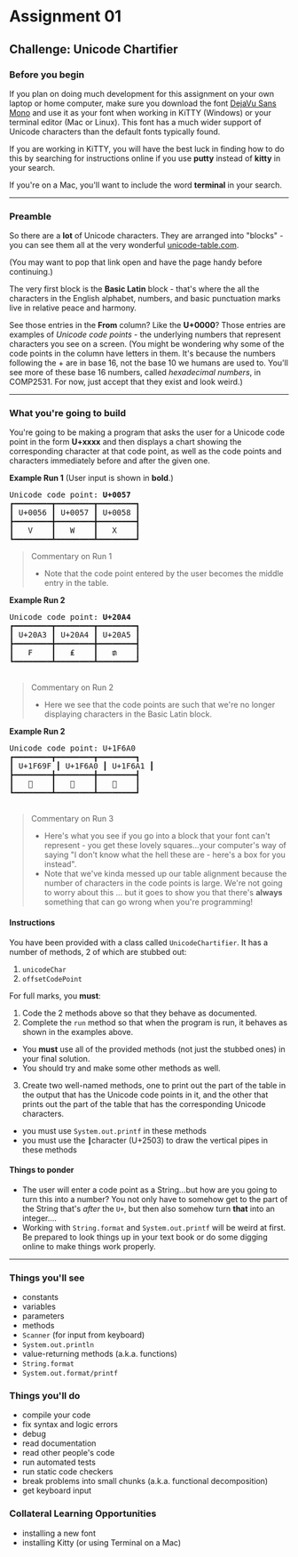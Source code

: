 # Assignment 01

## Challenge: Unicode Chartifier

### Before you begin

If you plan on doing much development for this assignment on your own laptop or home computer, make sure you download the font [DejaVu Sans Mono](https://www.fontsquirrel.com/fonts/dejavu-sans-mono) and use it as your font when working in KiTTY (Windows) or your terminal editor (Mac or Linux). This font has a much wider support of Unicode characters than the default fonts typically found.

If you are working in KiTTY, you will have the best luck in finding how to do this by searching for instructions online if you use **putty** instead of **kitty** in your search.

If you're on a Mac, you'll want to include the word **terminal** in your search.

---

### Preamble

So there are a **lot** of Unicode characters. They are arranged into "blocks" - you can see them all at the very wonderful [unicode-table.com](https://www.fileformat.info/info/unicode/block/index.htm).

(You may want to pop that link open and have the page handy before continuing.)

The very first block is the **Basic Latin** block - that's where the all the characters in the English alphabet, numbers, and basic punctuation marks live in relative peace and harmony.

See those entries in the **From** column? Like the **U+0000**? Those entries are examples of _Unicode code points_ - the underlying numbers that represent characters you see on a screen. (You might be wondering why some of the code points in the column have letters in them. It's because the numbers following the + are in base 16, not the base 10 we humans are used to. You'll see more of these base 16 numbers, called _hexadecimal numbers_, in COMP2531. For now, just accept that they exist and look weird.)

---

### What you're going to build

You're going to be making a program that asks the user for a Unicode code point in the form **U+xxxx** and then displays a chart showing the corresponding character at that code point, as well as the code points and characters immediately before and after the given one.

**Example Run 1**
(User input is shown in **bold**.)

<pre>
Unicode code point: <b>U+0057</b>
┏━━━━━━━━┳━━━━━━━━┳━━━━━━━━┓
┃ U+0056 ┃ U+0057 ┃ U+0058 ┃
┣━━━━━━━━╋━━━━━━━━╋━━━━━━━━┫
┃   V    ┃   W    ┃   X    ┃
┗━━━━━━━━┻━━━━━━━━┻━━━━━━━━┛
</pre>

> Commentary on Run 1
>
> - Note that the code point entered by the user becomes the middle entry in the table.

**Example Run 2**

<pre>
Unicode code point: <b>U+20A4</b>
┏━━━━━━━━┳━━━━━━━━┳━━━━━━━━┓
┃ U+20A3 ┃ U+20A4 ┃ U+20A5 ┃
┣━━━━━━━━╋━━━━━━━━╋━━━━━━━━┫
┃   ₣    ┃   ₤    ┃   ₥    ┃
┗━━━━━━━━┻━━━━━━━━┻━━━━━━━━┛
 </pre>

> Commentary on Run 2
>
> - Here we see that the code points are such that we're no longer displaying characters in the Basic Latin block.

**Example Run 2**

<pre>
Unicode code point: U+1F6A0
┏━━━━━━━━┳━━━━━━━━┳━━━━━━━━┓
┃ U+1F69F ┃ U+1F6A0 ┃ U+1F6A1 ┃
┣━━━━━━━━╋━━━━━━━━╋━━━━━━━━┫
┃       ┃       ┃       ┃
┗━━━━━━━━┻━━━━━━━━┻━━━━━━━━┛
 </pre>

> Commentary on Run 3
>
> - Here's what you see if you go into a block that your font can't represent - you get these lovely squares...your computer's way of saying "I don't know what the hell these are - here's a box for you instead".
> - Note that we've kinda messed up our table alignment because the number of characters in the code points is large. We're not going to worry about this ... but it goes to show you that there's **always** something that can go wrong when you're programming!

#### Instructions

You have been provided with a class called `UnicodeChartifier`. It has a number of methods, 2 of which are stubbed out:

1.  `unicodeChar`
2.  `offsetCodePoint`

For full marks, you **must**:

1.  Code the 2 methods above so that they behave as documented.
2.  Complete the `run` method so that when the program is run, it behaves as shown in the examples above.

- You **must** use all of the provided methods (not just the stubbed ones) in your final solution.
- You should try and make some other methods as well.

3.  Create two well-named methods, one to print out the part of the table in the output that has the Unicode code points in it, and the other that prints out the part of the table that has the corresponding Unicode characters.

- you must use `System.out.printf` in these methods
- you must use the `┃`character (U+2503) to draw the vertical pipes in these methods

#### Things to ponder

- The user will enter a code point as a String...but how are you going to turn this into a number? You not only have to somehow get to the part of the String that's _after_ the `U+`, but then also somehow turn **that** into an integer....
- Working with `String.format` and `System.out.printf` will be weird at first. Be prepared to look things up in your text book or do some digging online to make things work properly.

---

### Things you'll see

- constants
- variables
- parameters
- methods
- `Scanner` (for input from keyboard)
- `System.out.println`
- value-returning methods (a.k.a. functions)
- `String.format`
- `System.out.format/printf`

### Things you'll do

- compile your code
- fix syntax and logic errors
- debug
- read documentation
- read other people's code
- run automated tests
- run static code checkers
- break problems into small chunks (a.k.a. functional decomposition)
- get keyboard input

### Collateral Learning Opportunities

- installing a new font
- installing Kitty (or using Terminal on a Mac)
